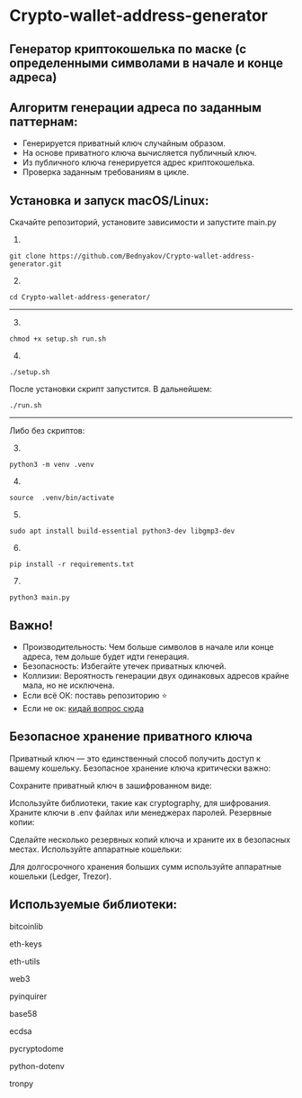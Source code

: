 # Crypto-wallet-address-generator
## Генератор криптокошелька по маске (с определенными символами в начале и конце адреса)

## Алгоритм генерации адреса по заданным паттернам:
- Генерируется приватный ключ случайным образом.
- На основе приватного ключа вычисляется публичный ключ.
- Из публичного ключа генерируется адрес криптокошелька.
- Проверка заданным требованиям в цикле.

## Установка и запуск macOS/Linux:
Скачайте репозиторий, установите зависимости и запустите main.py

1.
```
git clone https://github.com/Bednyakov/Crypto-wallet-address-generator.git
```
2.
```
cd Crypto-wallet-address-generator/
```
_____________

3.
```
chmod +x setup.sh run.sh
```
4.
```
./setup.sh
```
После установки скрипт запустится. В дальнейшем:
```
./run.sh
```
_____________

Либо без скриптов:

3.
```
python3 -m venv .venv
```
4.
```
source  .venv/bin/activate
```
5.
```
sudo apt install build-essential python3-dev libgmp3-dev
```
6.
```
pip install -r requirements.txt
```
7.
```
python3 main.py
```


## Важно!
- Производительность: Чем больше символов в начале или конце адреса, тем дольше будет идти генерация.
- Безопасность: Избегайте утечек приватных ключей.
- Коллизии: Вероятность генерации двух одинаковых адресов крайне мала, но не исключена.
- Если всё ОК: поставь репозиторию ⭐
- Если не ок: [кидай вопрос сюда](https://t.me/itpolice)

## Безопасное хранение приватного ключа
Приватный ключ — это единственный способ получить доступ к вашему кошельку. Безопасное хранение ключа критически важно:

Сохраните приватный ключ в зашифрованном виде:

Используйте библиотеки, такие как cryptography, для шифрования.
Храните ключи в .env файлах или менеджерах паролей.
Резервные копии:

Сделайте несколько резервных копий ключа и храните их в безопасных местах.
Используйте аппаратные кошельки:

Для долгосрочного хранения больших сумм используйте аппаратные кошельки (Ledger, Trezor).

## Используемые библиотеки:
bitcoinlib

eth-keys 

eth-utils

web3

pyinquirer

base58

ecdsa

pycryptodome

python-dotenv

tronpy
